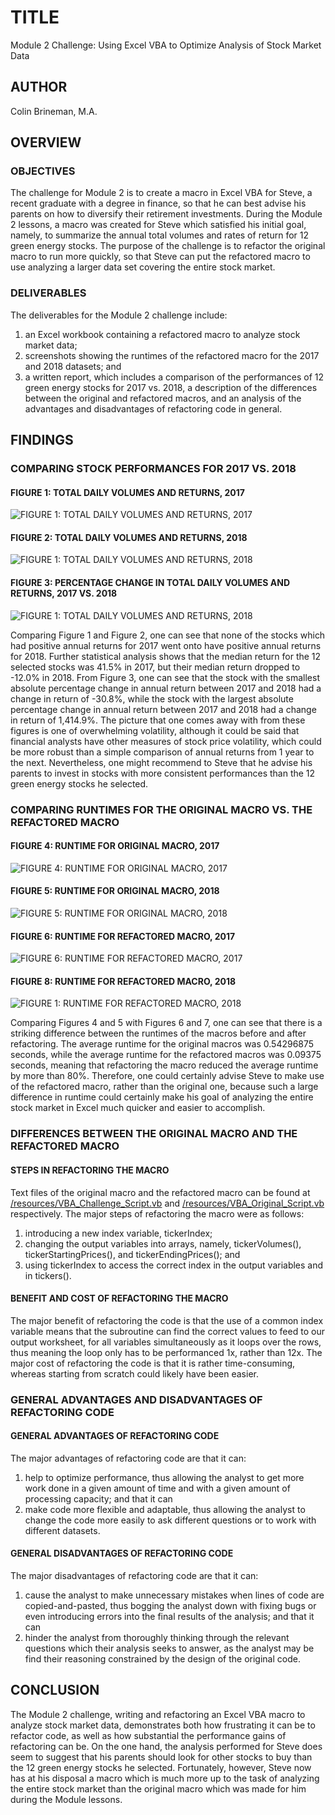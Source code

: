 # TITLE

Module 2 Challenge: Using Excel VBA to Optimize Analysis of Stock Market Data

## AUTHOR

Colin Brineman, M.A.

## OVERVIEW

### OBJECTIVES

The challenge for Module 2 is to create a macro in Excel VBA for Steve, a recent graduate with a degree in finance, so that he can best advise his parents on how to diversify their retirement investments. During the Module 2 lessons, a macro was created for Steve which satisfied his initial goal, namely, to summarize the annual total volumes and rates of return for 12 green energy stocks. The purpose of the challenge is to refactor the original macro to run more quickly, so that Steve can put the refactored macro to use analyzing a larger data set covering the entire stock market.

### DELIVERABLES

The deliverables for the Module 2 challenge include:
1. an Excel workbook containing a refactored macro to analyze stock market data;
2. screenshots showing the runtimes of the refactored macro for the 2017 and 2018 datasets; and
3. a written report, which includes a comparison of the performances of 12 green energy stocks for 2017 vs. 2018, a description of the differences between the original and refactored macros, and an analysis of the advantages and disadvantages of refactoring code in general.

## FINDINGS

### COMPARING STOCK PERFORMANCES FOR 2017 VS. 2018

#### FIGURE 1: TOTAL DAILY VOLUMES AND RETURNS, 2017
![FIGURE 1: TOTAL DAILY VOLUMES AND RETURNS, 2017](/Resources/VBA_Results_2017.png)

#### FIGURE 2: TOTAL DAILY VOLUMES AND RETURNS, 2018
![FIGURE 1: TOTAL DAILY VOLUMES AND RETURNS, 2018](/Resources/VBA_Results_2018.png)

#### FIGURE 3: PERCENTAGE CHANGE IN TOTAL DAILY VOLUMES AND RETURNS, 2017 VS. 2018
![FIGURE 1: TOTAL DAILY VOLUMES AND RETURNS, 2018](/Resources/VBA_Results_Comparison.png)

Comparing Figure 1 and Figure 2, one can see that none of the stocks which had positive annual returns for 2017 went onto have positive annual returns for 2018. Further statistical analysis shows that the median return for the 12 selected stocks was 41.5% in 2017, but their median return dropped to -12.0% in 2018. From Figure 3, one can see that the stock with the smallest absolute percentage change in annual return between 2017 and 2018 had a change in return of -30.8%, while the stock with the largest absolute percentage change in annual return between 2017 and 2018 had a change in return of 1,414.9%. The picture that one comes away with from these figures is one of overwhelming volatility, although it could be said that financial analysts have other measures of stock price volatility, which could be more robust than a simple comparison of annual returns from 1 year to the next. Nevertheless, one might recommend to Steve that he advise his parents to invest in stocks with more consistent performances than the 12 green energy stocks he selected.

### COMPARING RUNTIMES FOR THE ORIGINAL MACRO VS. THE REFACTORED MACRO

#### FIGURE 4: RUNTIME FOR ORIGINAL MACRO, 2017
![FIGURE 4: RUNTIME FOR ORIGINAL MACRO, 2017](/Resources/VBA_Original_2017.png)

#### FIGURE 5: RUNTIME FOR ORIGINAL MACRO, 2018
![FIGURE 5: RUNTIME FOR ORIGINAL MACRO, 2018](/Resources/VBA_Original_2018.png)

#### FIGURE 6: RUNTIME FOR REFACTORED MACRO, 2017
![FIGURE 6: RUNTIME FOR REFACTORED MACRO, 2017](/Resources/VBA_Challenge_2017.png)

#### FIGURE 8: RUNTIME FOR REFACTORED MACRO, 2018
![FIGURE 1: RUNTIME FOR REFACTORED MACRO, 2018](/Resources/VBA_Challenge_2018.png)

Comparing Figures 4 and 5 with Figures 6 and 7, one can see that there is a striking difference between the runtimes of the macros before and after refactoring. The average runtime for the original macros was 0.54296875 seconds, while the average runtime for the refactored macros was 0.09375 seconds, meaning that refactoring the macro reduced the average runtime by more than 80%. Therefore, one could certainly advise Steve to make use of the refactored macro, rather than the original one, because such a large difference in runtime could certainly make his goal of analyzing the entire stock market in Excel much quicker and easier to accomplish.

### DIFFERENCES BETWEEN THE ORIGINAL MACRO AND THE REFACTORED MACRO

#### STEPS IN REFACTORING THE MACRO
Text files of the original macro and the refactored macro can be found at [/resources/VBA_Challenge_Script.vb](/Resources/VBA_Challenge_Script.vb) and [/resources/VBA_Original_Script.vb](/Resources/VBA_Original_Script.vb) respectively. The major steps of refactoring the macro were as follows:
1. introducing a new index variable, tickerIndex;
2. changing the output variables into arrays, namely, tickerVolumes(), tickerStartingPrices(), and tickerEndingPrices(); and
3. using tickerIndex to access the correct index in the output variables and in tickers().

#### BENEFIT AND COST OF REFACTORING THE MACRO
The major benefit of refactoring the code is that the use of a common index variable means that the subroutine can find the correct values to feed to our output worksheet, for all variables simultaneously as it loops over the rows, thus meaning the loop only has to be performanced 1x, rather than 12x. The major cost of refactoring the code is that it is rather time-consuming, whereas starting from scratch could likely have been easier.

### GENERAL ADVANTAGES AND DISADVANTAGES OF REFACTORING CODE

#### GENERAL ADVANTAGES OF REFACTORING CODE

The major advantages of refactoring code are that it can:
1. help to optimize performance, thus allowing the analyst to get more work done in a given amount of time and with a given amount of processing capacity; and that it can
2. make code more flexible and adaptable, thus allowing the analyst to change the code more easily to ask different questions or to work with different datasets.

#### GENERAL DISADVANTAGES OF REFACTORING CODE
The major disadvantages of refactoring code are that it can:
1. cause the analyst to make unnecessary mistakes when lines of code are copied-and-pasted, thus bogging the analyst down with fixing bugs or even introducing errors into the final results of the analysis; and that it can
2. hinder the analyst from thoroughly thinking through the relevant questions which their analysis seeks to answer, as the analyst may be find their reasoning constrained by the design of the original code.

## CONCLUSION
The Module 2 challenge, writing and refactoring an Excel VBA macro to analyze stock market data, demonstrates both how frustrating it can be to refactor code, as well as how substantial the performance gains of refactoring can be. On the one hand, the analysis performed for Steve does seem to suggest that his parents should look for other stocks to buy than the 12 green energy stocks he selected. Fortunately, however, Steve now has at his disposal a macro which is much more up to the task of analyzing the entire stock market than the original macro which was made for him during the Module lessons.
